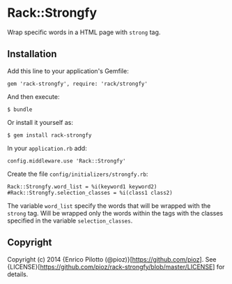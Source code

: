 # Rack::Strongfy

Wrap specific words in a HTML page with `strong` tag.

## Installation

Add this line to your application's Gemfile:

    gem 'rack-strongfy', require: 'rack/strongfy'

And then execute:

    $ bundle

Or install it yourself as:

    $ gem install rack-strongfy

In your `application.rb` add:

    config.middleware.use 'Rack::Strongfy'

Create the file `config/initializers/strongfy.rb`:

    Rack::Strongfy.word_list = %i(keyword1 keyword2)
    #Rack::Strongfy.selection_classes = %i(class1 class2)

The variable `word_list` specify the words that will be wrapped with the
`strong` tag. Will be wrapped only the words within the tags with the
classes specified in the variable `selection_classes`.

## Copyright

Copyright (c) 2014 {Enrico Pilotto (@pioz)}[https://github.com/pioz].
See {LICENSE}[https://github.com/pioz/rack-strongfy/blob/master/LICENSE] for details.
